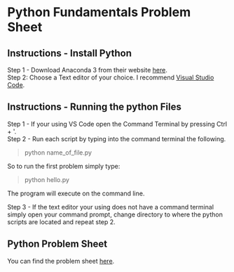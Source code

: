 # Python Fundamentals Problem Sheet

## Instructions - Install Python
Step 1 - Download Anaconda 3 from their website [here](https://www.anaconda.com/download/).  
Step 2: Choose a Text editor of your choice. I recommend [Visual Studio Code](https://code.visualstudio.com/download).

## Instructions - Running the python Files
Step 1 - If your using VS Code open the Command Terminal by pressing Ctrl + '.  
Step 2 - Run each script by typing into the command terminal the following.  
> python name_of_file.py  

So to run the first problem simply type:  
> python hello.py  

The program will execute on the command line.  

Step 3 - If the text editor your using does not have a command terminal simply open your command prompt, change directory to where the python scripts are located and repeat step 2.  

## Python Problem Sheet
You can find the problem sheet [here](https://emerging-technologies.github.io/problems/python-fundamentals.html).

